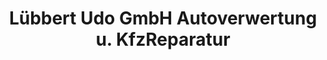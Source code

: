 ---
title: "Lübbert Udo GmbH Autoverwertung u. KfzReparatur"
url: /hille/luebbert-udo-gmbh-autoverwertung-u-kfzreparatur/
shop: Autowerkstatt
---